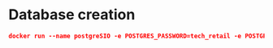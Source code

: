 # Database creation
```json
docker run --name postgreSIO -e POSTGRES_PASSWORD=tech_retail -e POSTGRES_DB=tech-retail -d -p 5432:5432 postgres
```